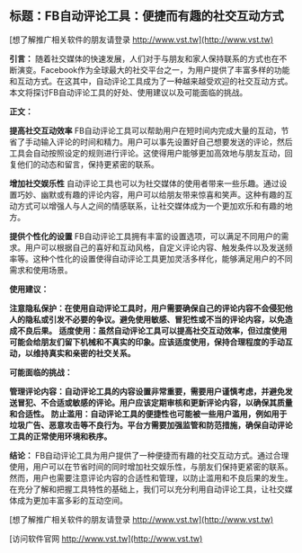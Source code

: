 ## **标题：FB自动评论工具：便捷而有趣的社交互动方式**

[想了解推广相关软件的朋友请登录 http://www.vst.tw](http://www.vst.tw)

**引言：**
随着社交媒体的快速发展，人们对于与朋友和家人保持联系的方式也在不断演变。Facebook作为全球最大的社交平台之一，为用户提供了丰富多样的功能和互动方式。在这其中，自动评论工具成为了一种越来越受欢迎的社交互动方式。本文将探讨FB自动评论工具的好处、使用建议以及可能面临的挑战。

**正文：**

**提高社交互动效率**
FB自动评论工具可以帮助用户在短时间内完成大量的互动，节省了手动输入评论的时间和精力。用户可以事先设置好自己想要发送的评论，然后工具会自动按照设定的规则进行评论。这使得用户能够更加高效地与朋友互动，回复他们的动态和留言，保持更紧密的联系。

**增加社交娱乐性**
自动评论工具也可以为社交媒体的使用者带来一些乐趣。通过设置巧妙、幽默或有趣的评论内容，用户可以给朋友带来惊喜和笑声。这种有趣的互动方式可以增强人与人之间的情感联系，让社交媒体成为一个更加欢乐和有趣的地方。

**提供个性化的设置**
FB自动评论工具拥有丰富的设置选项，可以满足不同用户的需求。用户可以根据自己的喜好和互动风格，自定义评论内容、触发条件以及发送频率等。这种个性化的设置使得自动评论工具更加灵活多样化，能够满足用户的不同需求和使用场景。

**使用建议：**

**注意隐私保护：在使用自动评论工具时，用户需要确保自己的评论内容不会侵犯他人的隐私或引发不必要的争议。避免使用敏感、冒犯性或不当的评论内容，以免造成不良后果。**
**适度使用：虽然自动评论工具可以提高社交互动效率，但过度使用可能会给朋友们留下机械和不真实的印象。应该适度使用，保持合理程度的手动互动，以维持真实和亲密的社交关系。**

**可能面临的挑战：**

**管理评论内容：自动评论工具的内容设置非常重要，需要用户谨慎考虑，并避免发送冒犯、不合适或敏感的评论。用户应该定期审核和更新评论内容，以确保其质量和合适性。**
**防止滥用：自动评论工具的便捷性也可能被一些用户滥用，例如用于垃圾广告、恶意攻击等不良行为。平台方需要加强监管和防范措施，确保自动评论工具的正常使用环境和秩序。**

**结论：**
FB自动评论工具为用户提供了一种便捷而有趣的社交互动方式。通过合理使用，用户可以在节省时间的同时增加社交娱乐性，与朋友们保持更紧密的联系。然而，用户也需要注意评论内容的合适性和管理，以防止滥用和不良后果的发生。在充分了解和把握工具特性的基础上，我们可以充分利用自动评论工具，让社交媒体成为更加丰富多彩的互动空间。

[想了解推广相关软件的朋友请登录 http://www.vst.tw](http://www.vst.tw)


[访问软件官网 http://www.vst.tw](http://www.vst.tw)
